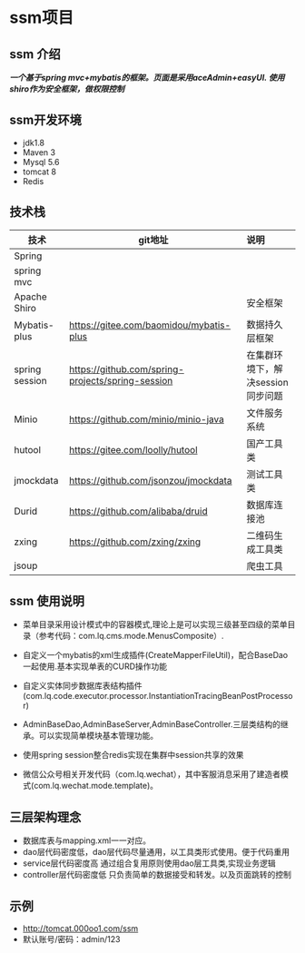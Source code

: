 # ssm项目
## ssm 介绍

***一个基于spring mvc+mybatis的框架。页面是采用aceAdmin+easyUI.
使用shiro作为安全框架，做权限控制***

## ssm开发环境

* jdk1.8
* Maven 3
* Mysql 5.6
* tomcat 8
* Redis 

## 技术栈

| 技术           | git地址                                           | 说明                              |
| -------------- | ------------------------------------------------- | :-------------------------------- |
| Spring         |                                                   |                                   |
| spring mvc     |                                                   |                                   |
| Apache Shiro   |                                                   | 安全框架                          |
| Mybatis-plus   | https://gitee.com/baomidou/mybatis-plus           | 数据持久层框架                    |
| spring session | https://github.com/spring-projects/spring-session | 在集群环境下，解决session同步问题 |
| Minio          | https://github.com/minio/minio-java               | 文件服务系统                      |
| hutool         | https://gitee.com/loolly/hutool                   | 国产工具类                        |
| jmockdata      | https://github.com/jsonzou/jmockdata              | 测试工具类                        |
| Durid          | https://github.com/alibaba/druid                  | 数据库连接池                      |
| zxing          | https://github.com/zxing/zxing                    | 二维码生成工具类                  |
| jsoup          |                                                   | 爬虫工具                          |











## ssm 使用说明

+ 菜单目录采用设计模式中的容器模式,理论上是可以实现三级甚至四级的菜单目录（参考代码：com.lq.cms.mode.MenusComposite）.

+ 自定义一个mybatis的xml生成插件(CreateMapperFileUtil)，配合BaseDao一起使用.基本实现单表的CURD操作功能

+ 自定义实体同步数据库表结构插件(com.lq.code.executor.processor.InstantiationTracingBeanPostProcessor)

+ AdminBaseDao,AdminBaseServer,AdminBaseController.三层类结构的继承。可以实现简单模块基本管理功能。

+ 使用spring session整合redis实现在集群中session共享的效果

+ 微信公众号相关开发代码（com.lq.wechat），其中客服消息采用了建造者模式(com.lq.wechat.mode.template)。

  

## 三层架构理念

- 数据库表与mapping.xml一一对应。
- dao层代码密度低，dao层代码尽量通用，以工具类形式使用。便于代码重用
- service层代码密度高 通过组合复用原则使用dao层工具类,实现业务逻辑
- controller层代码密度低 只负责简单的数据接受和转发。以及页面跳转的控制



## 示例

* http://tomcat.000oo1.com/ssm
* 默认账号/密码：admin/123



